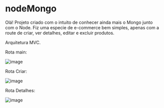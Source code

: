 # nodeMongo

Olá!
Projeto criado com o intuito de conhecer ainda mais o Mongo junto com o Node.
Fiz uma especie de e-commerce bem simples, apenas com a route de criar, ver detalhes, editar e excluir produtos.

Arquitetura MVC.

Rota main:

![image](https://github.com/feliipecardosoo/nodeMongo/assets/124006127/ad89e11b-17b8-4480-834b-20d51ce186c3)

Rota Criar:

![image](https://github.com/feliipecardosoo/nodeMongo/assets/124006127/347b2d5f-79a0-478b-9103-093927557562)

Rota Detalhes: 

![image](https://github.com/feliipecardosoo/nodeMongo/assets/124006127/34ec07ed-0e62-4152-8415-60f3f0cc65b6)
